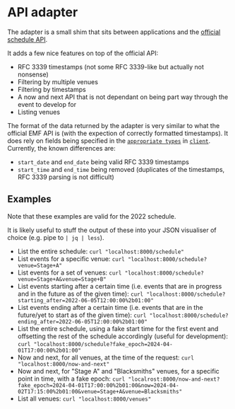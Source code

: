 # API adapter

The adapter is a small shim that sits between applications and the [official schedule API](https://developer.emfcamp.org/schedule).

It adds a few nice features on top of the official API:

- RFC 3339 timestamps (not some RFC 3339-like but actually not nonsense)
- Filtering by multiple venues
- Filtering by timestamps
- A now and next API that is not dependant on being part way through the event to develop for
- Listing venues

The format of the data returned by the adapter is very similar to what the official EMF API is (with the expection of correctly formatted timestamps).
It does rely on fields being specified in the [`appropriate types`](https://github.com/DanNixon/emfcamp-schedule-api/tree/main/client/src/schedule/event) in [`client`](https://github.com/DanNixon/emfcamp-schedule-api/tree/main/client).
Currently, the known differences are:

- `start_date` and `end_date` being valid RFC 3339 timestamps
- `start_time` and `end_time` being removed (duplicates of the timestamps, RFC 3339 parsing is not difficult)

## Examples

Note that these examples are valid for the 2022 schedule.

It is likely useful to stuff the output of these into your JSON visualiser of choice (e.g. pipe to `| jq | less`).

- List the entire schedule: `curl "localhost:8000/schedule"`
- List events for a specific venue: `curl "localhost:8000/schedule?venue=Stage+A"`
- List events for a set of venues: `curl "localhost:8000/schedule?venue=Stage+A&venue=Stage+B"`
- List events starting after a certain time (i.e. events that are in progress and in the future as of the given time): `curl "localhost:8000/schedule?starting_after=2022-06-05T12:00:00%2b01:00"`
- List events ending after a certain time (i.e. events that are in the future/yet to start as of the given time): `curl "localhost:8000/schedule?ending_after=2022-06-05T12:00:00%2b01:00"`
- List the entire schedule, using a fake start time for the first event and offsetting the rest of the schedule accordingly (useful for development): `curl "localhost:8000/schedule?fake_epoch=2024-04-01T17:00:00%2b01:00"`
- Now and next, for all venues, at the time of the request: `curl "localhost:8000/now-and-next"`
- Now and next, for "Stage A" and "Blacksmiths" venues, for a specific point in time, with a fake epoch: `curl "localrost:8000/now-and-next?fake_epoch=2024-04-01T17:00:00%2b01:00&now=2024-04-02T17:15:00%2b01:00&venue=Stage+A&venue=Blacksmiths"`
- List all venues: `curl "localhost:8000/venues"`
